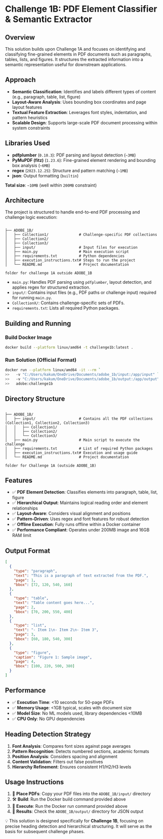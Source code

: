 # Challenge 1B: PDF Element Classifier & Semantic Extractor


## Overview

This solution builds upon Challenge 1A and focuses on identifying and classifying fine-grained elements in PDF documents such as paragraphs, tables, lists, and figures. It structures the extracted information into a semantic representation useful for downstream applications.

## Approach

- **Semantic Classification**: Identifies and labels different types of content (e.g., paragraph, table, list, figure)
- **Layout-Aware Analysis**: Uses bounding box coordinates and page layout features
- **Textual Feature Extraction**: Leverages font styles, indentation, and pattern heuristics
- **Scalable Design**: Supports large-scale PDF document processing within system constraints

## Libraries Used

- **pdfplumber** (`0.10.3`): PDF parsing and layout detection (`~3MB`)  
- **PyMuPDF (fitz)** (`1.23.6`): Fine-grained element rendering and bounding box analysis (`~6MB`)  
- **regex** (`2023.12.25`): Structure and pattern matching (`~1MB`)  
- **json**: Output formatting (`builtin`)  

**Total size**: `~10MB` (well within `200MB` constraint)


## Architecture

The project is structured to handle end-to-end PDF processing and challenge logic execution:

```

├── ADOBE_1B/
│   ├── Collection1/              # Challenge-specific PDF collections
│   ├── Collection2/
│   ├── Collection3/
│   ├── input/                    # Input files for execution
│   ├── main.py                   # Main execution script
│   ├── requirements.txt          # Python dependencies
│   ├── execution_instructions.txt# Steps to run the project
│   └── README.md                 # Project documentation

folder for challenge 1A outside ADOBE_1B
```

- `main.py`: Handles PDF parsing using `pdfplumber`, layout detection, and applies regex for structured extraction.
- `input/`: Contains input files (e.g., PDF paths or challenge input) required for running `main.py`.
- `CollectionX/`: Contains challenge-specific sets of PDFs.
- `requirements.txt`: Lists all required Python packages.



## Building and Running

### Build Docker Image

```bash
docker build --platform linux/amd64 -t challenge1b:latest .
```

### Run Solution (Official Format)

```bash
docker run --platform linux/amd64 -it --rm `
>>   -v "C:/Users/kakum/OneDrive/Documents/adobe_1b/input:/app/input" `
>>   -v "C:/Users/kakum/OneDrive/Documents/adobe_1b/output:/app/output" `
>>   adobe:challenge1b
```

## Directory Structure

```

├── ADOBE_1B/
│   ├── input/                    # Contains all the PDF collections (Collection1, Collection2, Collection3)
│   │   ├── Collection1/
│   │   ├── Collection2/
│   │   └── Collection3/
│   ├── main.py                   # Main script to execute the challenge
│   ├── requirements.txt          # List of required Python packages
│   ├── execution_instructions.txt# Execution and usage guide
│   └── README.md                 # Project documentation

folder for Challenge 1A (outside ADOBE_1B)
```


## Features

- ✅ **PDF Element Detection**: Classifies elements into paragraph, table, list, figure  
- ✅ **Hierarchical Output**: Maintains logical reading order and element relationships  
- ✅ **Layout-Aware**: Considers visual alignment and positions  
- ✅ **Pattern-Driven**: Uses regex and font features for robust detection  
- ✅ **Offline Execution**: Fully runs offline within a Docker container  
- ✅ **Performance Compliant**: Operates under 200MB image and 16GB RAM limit  



## Output Format

```json
[
  {
    "type": "paragraph",
    "text": "This is a paragraph of text extracted from the PDF.",
    "page": 1,
    "bbox": [72, 120, 540, 160]
  },
  {
    "type": "table",
    "text": "Table content goes here...",
    "page": 2,
    "bbox": [70, 200, 550, 400]
  },
  {
    "type": "list",
    "text": "- Item 1\n- Item 2\n- Item 3",
    "page": 3,
    "bbox": [60, 180, 540, 300]
  },
  {
    "type": "figure",
    "caption": "Figure 1: Sample image",
    "page": 4,
    "bbox": [100, 220, 500, 380]
  }
]

```

## Performance

- ✅ **Execution Time**: <10 seconds for 50-page PDFs  
- ✅ **Memory Usage**: <1GB typical, scales with document size  
- ✅ **Model Size**: No ML models used, library dependencies <10MB  
- ✅ **CPU Only**: No GPU dependencies  

## Heading Detection Strategy

1. **Font Analysis**: Compares font sizes against page averages  
2. **Pattern Recognition**: Detects numbered sections, academic formats  
3. **Position Analysis**: Considers spacing and alignment  
4. **Content Validation**: Filters out false positives  
5. **Hierarchy Refinement**: Ensures consistent H1/H2/H3 levels  

## Usage Instructions

1. 📂 **Place PDFs**: Copy your PDF files into the `ADOBE_1B/input/` directory  
2. 🛠️ **Build**: Run the Docker build command provided above  
3. 🚀 **Execute**: Run the Docker run command provided above  
4. 📄 **Results**: Check the `ADOBE_1B/output/` directory for JSON output  

💡 This solution is designed specifically for **Challenge 1B**, focusing on precise heading detection and hierarchical structuring. It will serve as the basis for subsequent challenge phases.
